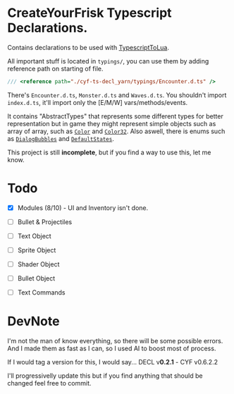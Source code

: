 # CreateYourFrisk Typescript Declarations.

Contains declarations to be used with [TypescriptToLua](https://typescripttolua.github.io/). 

All important stuff is located in `typings/`, you can use them by adding reference path on starting of file.
```ts
/// <reference path="./cyf-ts-decl_yarn/typings/Encounter.d.ts" />
```
There's `Encounter.d.ts`, `Monster.d.ts` and `Waves.d.ts`. You shouldn't import `index.d.ts`, it'll import only the [E/M/W] vars/methods/events. 

It contains "AbstractTypes" that represents some different types for better representation but in game they might represent simple objects such as array of array, such as [``Color``](https://github.com/ZhMster/cyf-declarations/blob/main/typings/types/AbstractTypes.d.ts#L14) and [``Color32``](https://github.com/ZhMster/cyf-declarations/blob/main/typings/types/AbstractTypes.d.ts#L18). Also aswell, there is enums such as [``DialogBubbles``](https://github.com/ZhMster/cyf-declarations/blob/main/typings/loaders/monster/specialvars.d.ts#L78) and [``DefaultStates``](https://github.com/ZhMster/cyf-declarations/blob/main/typings/helpers/enums/State.d.ts#L2).

This project is still **incomplete**, but if you find a way to use this, let me know.

# Todo

- [x] Modules (8/10) - UI and Inventory isn't done.

- [ ] Bullet & Projectiles

- [ ] Text Object
- [ ] Sprite Object
- [ ] Shader Object
- [ ] Bullet Object

- [ ] Text Commands 


# DevNote

I'm not the man of know everything, so there will be some possible errors. And I made them as fast as I can, so I used AI to boost most of process.

If I would tag a version for this, I would say... DECL v**0.2.1** - CYF v0.6.2.2

I'll progressivelly update this but if you find anything that should be changed feel free to commit.
